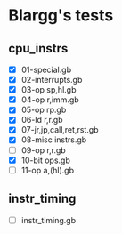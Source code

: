 # Blargg's tests
## cpu_instrs

- [x] 01-special.gb
- [x] 02-interrupts.gb
- [x] 03-op sp,hl.gb
- [x] 04-op r,imm.gb
- [x] 05-op rp.gb
- [x] 06-ld r,r.gb
- [x] 07-jr,jp,call,ret,rst.gb
- [x] 08-misc instrs.gb
- [ ] 09-op r,r.gb
- [x] 10-bit ops.gb
- [ ] 11-op a,(hl).gb

## instr_timing

- [ ] instr_timing.gb